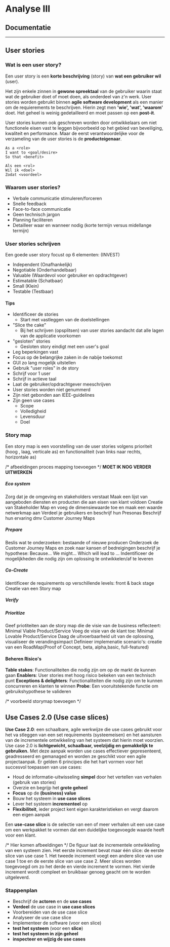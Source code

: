 # Analyse III
## Documentatie
---

## User stories
### Wat is een user story?
Een user story is een **korte beschrijving** (story) van **wat een gebruiker wil** (user).

Het zijn enkele zinnen in **gewone spreektaal** van de gebruiker waarin staat wat de gebruiker doet of moet doen, als onderdeel van z'n werk. User stories worden gebruikt binnen **agile software development** als een manier om de requierements te beschrijven. Hierin zegt men **'wie', 'wat', 'waarom'** doet. Het geheel is weinig gedetailleerd en moet passen op een **post-it**.

User stories kunnen ook geschreven worden door ontwikkelaars om niet functionele eisen vast te leggen bijvoorbeeld op het gebied van beveiliging, kwaliteit en performance. Maar de eerst verantwoordelijke voor de verzameling van de user stories is de **producteigenaar**.

```
As a <role>
I want to <goal/desire>
So that <benefit>
```

```
Als een <rol>
Wil ik <doel>
Zodat <voordeel>
```

### Waarom user stories?

- Verbale communicatie stimuleren/forceren
- Snelle feedback
- Face-to-face communicatie
- Geen technisch jargon
- Planning faciliteren
- Detailleer waar en wanneer nodig (korte termijn versus midellange termijn)

### User stories schrijven

Een goede user story focust op 6 elementen: (INVEST)
- Independent (Onafhankelijk)
- Negotiable (Onderhandelbaar)
- Valuable (Waardevol voor gebruiker en opdrachtgever)
- Estimatable (Schatbaar)
- Small (Klein)
- Testable (Testbaar)


#### Tips

- Identificeer de stories
    - Start met vastleggen van de doelstellingen
- "Slice the cake"
    - Bij het schrijven (opsplitsen) van user stories aandacht dat alle lagen van de applicatie voorkomen
- "gesloten" stories
    - Gesloten story eindigt met een user's goal
- Leg beperkingen vast
- Focus op de belangrijke zaken in de nabije toekomst
- GUI zo lang mogelijk uitstellen
- Gebruik "user roles" in de story
- Schrijf voor 1 user
- Schrijf in actieve taal
- Laat de gebruiker/opdrachtgever meeschrijven
- User stories worden niet genummerd
- Zijn niet gebonden aan IEEE-guidelines
- Zijn geen use cases
    - Scope
    - Volledigheid
    - Levensduur
    - Doel

### Story map

Een story map is een voorstelling van de user stories volgens prioriteit (hoog , laag, verticale as) en functionaliteit (van links naar rechts, horizontale as)

/* afbeeldingen proces mapping toevoegen */
**MOET IK NOG VERDER UITWERKEN**

##### Eco system
Zorg dat je de omgeving en stakeholders verstaat
Maak een lijst van aangeboden diensten en producten die aan eisen van klant voldoen
Creatie van Stakeholder Map en voeg de dimensiewaarde toe en maak een waarde netwerkmap aan
Verdeel je gebruikers en beschrijf hun Presonas
Beschrijf hun ervaring dmv Customer Journey Maps

##### Prepare
Beslis wat te onderzoeken: bestaande of nieuwe producen
Onderzoek de Customer Journey Maps en zoek naar kansen of bedreigingen
beschrijf je hypothese: Because... We might... Which will lead to ...
Indentificeer de mogelijkheden die nodig zijn om oplossing te ontwikkelen/af te leveren

##### Co-Create
Identificeer de requirements op verschillende levels: front & back stage
Creatie van een Story map

##### Verify


##### Prioritize
Geef priotiteiten aan de story map die de visie van de business reflecteert: Minimal Viable Product/Service
Voeg de visie van de klant toe: Minimal Lovable Product/Service
Daag de uitvoerbaarheid uit van de oplossing, visualiseer de verandingsimpact
Definieer implemenatie scenario's: creatie van een RoadMap(Proof of Concept, beta,
alpha,basic, full-featured)

#### Beheren Risico's
**Table stakes**: Functionaliteiten die nodig zijn om op de markt de kunnen gaan
**Enablers**: User stories met hoog risico bekeken van een technisch punt
**Exceptions & delighters**: Functionaliteiten die nodig zijn om te kunnen concurreren en klanten
te winnen
**Probe**: Een vooruitstekende functie om gebruikshypothese te valideren

/* voorbeeld storymap toevoegen */

## Use Cases 2.0 (Use case slices)

**Use Case 2.0**: een schaalbare, agile werkwijze die use cases gebruikt voor het va
stleggen van een set requirements (systeemeisen) en het aansturen van de incrementele ontwikkeling van het systeem dat hierin moet voorzien.
Use case 2.0 is **lichtgewicht, schaalbaar, veelzijdig en gemakkelijk te gebruiken.** Met deze aanpak worden use cases effectiever gepresenteerd, geadresseerd en gemanaged en worden ze geschikt voor een agile projectaanpak. Er gelden 6 principes die het hart vormen voor het succesvol toepassen van use cases: 

- Houd de informatie-uitwisseling **simpel** door het vertellen van verhalen (gebruik van stories)
- Overzie en begrijp het **grote geheel**
- **Focus** op de **(business) value**
- Bouw het systeem in **use case slices**
- Lever het systeem **incrementeel** op
- **Flexibiliteit**, ieder project kent eigen karakteristieken en vergt daarom een eigen aanpak

Een **use-case slice** is de selectie van een of meer verhalen uit een use case om een  werkpakket te vormen dat een duidelijke toegevoegde waarde heeft voor een klant.

/* Hier komen afbeeldingen */
De figuur laat de incrementele ontwikkeling van een systeem zien. Het eerste increment bevat maar één slice: de eerste slice van use case 1. Het tweede increment voegt een andere slice van use case 1 toe en de eerste slice van use case 2. Meer slices worden toegevoegd om zo het derde en vierde increment te vormen. Het vierde increment wordt compleet en bruikbaar genoeg geacht om te worden uitgeleverd.

### Stappenplan

- Beschrijf de **actoren** en de **use cases**
- **Verdeel** de use case in **use case slices**
- Voorbereiden van de use case slice
- Analyseer de use case slice
- Implementeer de software (voor een slice)
- **test het systeem** (voor een **slice**)
- **test het systeem in zijn geheel**
- **inspecteer en wijzig de use cases**